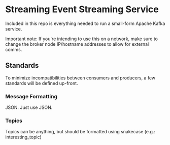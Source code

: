 # Streaming Event Streaming Service

Included in this repo is everything needed to run a small-form Apache Kafka service.

Important note: If you're intending to use this on a network, make sure to change the broker node IP/hostname addresses to allow for external comms.

## Standards

To minimize incompatibilities between consumers and producers, a few standards will be defined up-front.

### Message Formatting

JSON. Just use JSON.

### Topics

Topics can be anything, but should be formatted using snakecase (e.g.: interesting_topic)
